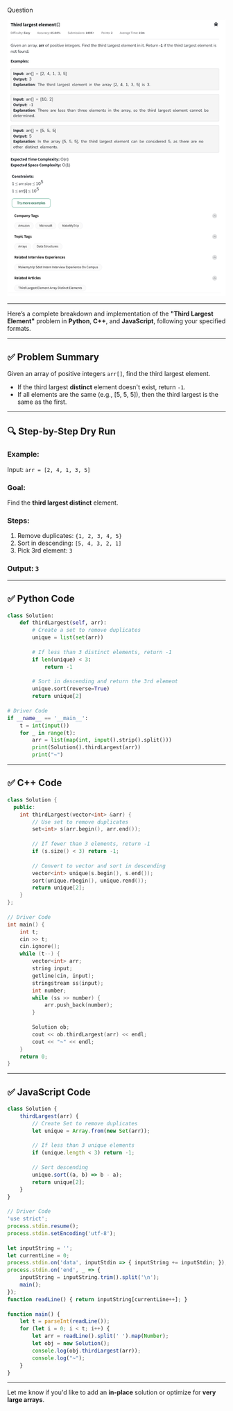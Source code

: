 Question

![Question](Question.png)

---

Here’s a complete breakdown and implementation of the **"Third Largest Element"** problem in **Python**, **C++**, and **JavaScript**, following your specified formats.

---

## ✅ Problem Summary

Given an array of positive integers `arr[]`, find the third largest element.

* If the third largest **distinct** element doesn't exist, return `-1`.
* If all elements are the same (e.g., \[5, 5, 5]), then the third largest is the same as the first.

---

## 🔍 Step-by-Step Dry Run

### Example:

Input:
`arr = [2, 4, 1, 3, 5]`

### Goal:

Find the **third largest distinct** element.

### Steps:

1. Remove duplicates: `{1, 2, 3, 4, 5}`
2. Sort in descending: `[5, 4, 3, 2, 1]`
3. Pick 3rd element: `3`

### Output: `3`

---

## ✅ Python Code

```python
class Solution:
    def thirdLargest(self, arr):
        # Create a set to remove duplicates
        unique = list(set(arr))

        # If less than 3 distinct elements, return -1
        if len(unique) < 3:
            return -1

        # Sort in descending and return the 3rd element
        unique.sort(reverse=True)
        return unique[2]

# Driver Code
if __name__ == '__main__':
    t = int(input())
    for _ in range(t):
        arr = list(map(int, input().strip().split()))
        print(Solution().thirdLargest(arr))
        print("~")
```

---

## ✅ C++ Code

```cpp
class Solution {
  public:
    int thirdLargest(vector<int> &arr) {
        // Use set to remove duplicates
        set<int> s(arr.begin(), arr.end());

        // If fewer than 3 elements, return -1
        if (s.size() < 3) return -1;

        // Convert to vector and sort in descending
        vector<int> unique(s.begin(), s.end());
        sort(unique.rbegin(), unique.rend());
        return unique[2];
    }
};

// Driver Code
int main() {
    int t;
    cin >> t;
    cin.ignore();
    while (t--) {
        vector<int> arr;
        string input;
        getline(cin, input);
        stringstream ss(input);
        int number;
        while (ss >> number) {
            arr.push_back(number);
        }

        Solution ob;
        cout << ob.thirdLargest(arr) << endl;
        cout << "~" << endl;
    }
    return 0;
}
```

---

## ✅ JavaScript Code

```javascript
class Solution {
    thirdLargest(arr) {
        // Create Set to remove duplicates
        let unique = Array.from(new Set(arr));

        // If less than 3 unique elements
        if (unique.length < 3) return -1;

        // Sort descending
        unique.sort((a, b) => b - a);
        return unique[2];
    }
}

// Driver Code
'use strict';
process.stdin.resume();
process.stdin.setEncoding('utf-8');

let inputString = '';
let currentLine = 0;
process.stdin.on('data', inputStdin => { inputString += inputStdin; });
process.stdin.on('end', _ => {
    inputString = inputString.trim().split('\n');
    main();
});
function readLine() { return inputString[currentLine++]; }

function main() {
    let t = parseInt(readLine());
    for (let i = 0; i < t; i++) {
        let arr = readLine().split(' ').map(Number);
        let obj = new Solution();
        console.log(obj.thirdLargest(arr));
        console.log("~");
    }
}
```

---

Let me know if you'd like to add an **in-place** solution or optimize for **very large arrays**.
